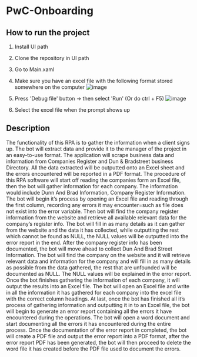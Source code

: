 # PwC-Onboarding

## How to run the project
1) Install UI path
2) Clone the repository in UI path
3) Go to Main.xaml
4) Make sure you have an excel file with the following format stored somewhere on the computer
![image](https://user-images.githubusercontent.com/24401134/196056489-fc96d7dc-6ab4-4b1a-be6f-9126e201fabf.png)

5) Press 'Debug file' button -> then select 'Run' (Or do ctrl + F5)
![image](https://user-images.githubusercontent.com/24401134/196056460-b36a2c33-d1cf-463b-8e20-cfba6c33c353.png)

6) Select the excel file when the prompt shows up

## Description
  The functionality of this RPA is to gather the information when a client signs up. The bot will extract data and provide it to the manager of the project in an easy-to-use format. The application will scrape business data and information from Companies Register and Dun & Bradstreet business Directory. All the data extracted will be outputted onto an Excel sheet and the errors encountered will be reported in a PDF format.
  The procedure of this RPA software will start off reading the companies form an Excel file, then the bot will gather information for each company. The information would include Dunn And Brad Information, Company Register Information. The bot will begin it’s process by opening an Excel file and reading through the first column, recording any errors it may encounter=such as file does not exist into the error variable. Then bot will find the company register information from the website and retrieve all available relevant data for the company’s register info. The bot will fill in as many details as it can gather from the website and the data it has collected, while outputting the rest which cannot be found as NULL, the NULL values will be outputted into the error report in the end. After the company register info has been documented, the bot will move ahead to collect Dun And Brad Street Information. The bot will find the company on the website and it will retrieve relevant data and information for the company and will fill in as many details as possible from the data gathered, the rest that are unfounded will be documented as NULL. The NULL values will be explained in the error report. Once the bot finishes gathering the information of each company, it will output the results into an Excel file. The bot will open an Excel file and write in all the information it has gathered for each company into the excel file with the correct column headings. At last, once the bot has finished all it’s process of gathering information and outputting it in to an Excel file, the bot will begin to generate an error report containing all the errors it have encountered during the operations. The bot will open a word document and start documenting all the errors it has encountered during the entire process. Once the documentation of the error report in completed, the bot will create a PDF file and output the error report into a PDF format, after the error report PDF has been generated, the bot will then proceed to delete the word file it has created before the PDF file used to document the errors.
